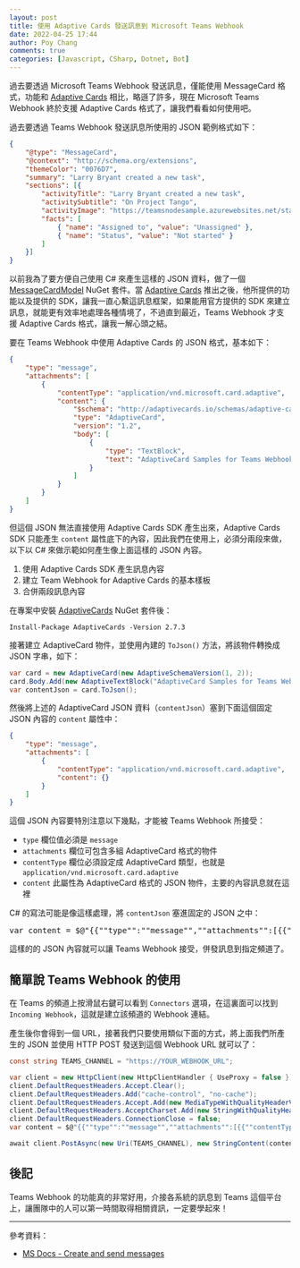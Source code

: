 ```yaml
---
layout: post
title: 使用 Adaptive Cards 發送訊息到 Microsoft Teams Webhook
date: 2022-04-25 17:44
author: Poy Chang
comments: true
categories: [Javascript, CSharp, Dotnet, Bot]
---
```


過去要透過 Microsoft Teams Webhook 發送訊息，僅能使用 MessageCard 格式，功能和 [Adaptive Cards](https://adaptivecards.io/) 相比，略遜了許多，現在 Microsoft Teams Webhook 終於支援 Adaptive Cards 格式了，讓我們看看如何使用吧。

過去要透過 Teams Webhook 發送訊息所使用的 JSON 範例格式如下：

```json
{
    "@type": "MessageCard",
    "@context": "http://schema.org/extensions",
    "themeColor": "0076D7",
    "summary": "Larry Bryant created a new task",
    "sections": [{
        "activityTitle": "Larry Bryant created a new task",
        "activitySubtitle": "On Project Tango",
        "activityImage": "https://teamsnodesample.azurewebsites.net/static/img/image5.png",
        "facts": [
            { "name": "Assigned to", "value": "Unassigned" },
            { "name": "Status", "value": "Not started" }
        ]
    }]
}
```

以前我為了要方便自己使用 C# 來產生這樣的 JSON 資料，做了一個 [MessageCardModel](https://www.nuget.org/packages/MessageCardModel) NuGet 套件。當 [Adaptive Cards](https://adaptivecards.io/) 推出之後，他所提供的功能以及提供的 SDK，讓我一直心繫這訊息框架，如果能用官方提供的 SDK 來建立訊息，就能更有效率地處理各種情境了，不過直到最近，Teams Webhook 才支援 Adaptive Cards 格式，讓我一解心頭之結。

要在 Teams Webhook 中使用 Adaptive Cards 的 JSON 格式，基本如下：

```json
{
    "type": "message",
    "attachments": [
        {
            "contentType": "application/vnd.microsoft.card.adaptive",
            "content": {
                "$schema": "http://adaptivecards.io/schemas/adaptive-card.json",
                "type": "AdaptiveCard",
                "version": "1.2",
                "body": [
                    {
                        "type": "TextBlock",
                        "text": "AdaptiveCard Samples for Teams Webhook",
                    }
                ]
            }
        }
    ]
}
```

但這個 JSON 無法直接使用 Adaptive Cards SDK 產生出來，Adaptive Cards SDK 只能產生 `content` 屬性底下的內容，因此我們在使用上，必須分兩段來做，以下以 C# 來做示範如何產生像上面這樣的 JSON 內容。

1. 使用 Adaptive Cards SDK 產生訊息內容
2. 建立 Team Webhook for Adaptive Cards 的基本樣板
3. 合併兩段訊息內容

在專案中安裝 [AdaptiveCards](https://www.nuget.org/packages/AdaptiveCards/) NuGet 套件後：

```
Install-Package AdaptiveCards -Version 2.7.3
```

接著建立 AdaptiveCard 物件，並使用內建的 `ToJson()` 方法，將該物件轉換成 JSON 字串，如下：

```csharp
var card = new AdaptiveCard(new AdaptiveSchemaVersion(1, 2));
card.Body.Add(new AdaptiveTextBlock("AdaptiveCard Samples for Teams Webhook"));
var contentJson = card.ToJson();
```

然後將上述的 AdaptiveCard JSON 資料（`contentJson`）塞到下面這個固定 JSON 內容的 `content` 屬性中：

```json
{
    "type": "message",
    "attachments": [
        {
            "contentType": "application/vnd.microsoft.card.adaptive",
            "content": {}
        }
    ]
}
```

這個 JSON 內容要特別注意以下幾點，才能被 Teams Webhook 所接受：

- `type` 欄位值必須是 `message`
- `attachments` 欄位可包含多組 AdaptiveCard 格式的物件
- `contentType` 欄位必須設定成 AdaptiveCard 類型，也就是 `application/vnd.microsoft.card.adaptive`
- `content` 此屬性為 AdaptiveCard 格式的 JSON 物件，主要的內容訊息就在這裡

C# 的寫法可能是像這樣處理，將 `contentJson` 塞進固定的 JSON 之中：

<pre>
var content = $@"{{""type"":""message"",""attachments"":[{{""contentType"":""application/vnd.microsoft.card.adaptive"",""contentUrl"":null,""content"":{contentJson}}}]}}";
</pre>

這樣的的 JSON 內容就可以讓 Teams Webhook 接受，併發訊息到指定頻道了。

## 簡單說 Teams Webhook 的使用

在 Teams 的頻道上按滑鼠右鍵可以看到 `Connectors` 選項，在這裏面可以找到 `Incoming Webhook`，這就是建立該頻道的 Webhook 連結。

產生後你會得到一個 URL，接著我們只要使用類似下面的方式，將上面我們所產生的 JSON 並使用 HTTP POST 發送到這個 Webhook URL 就可以了：

```csharp
const string TEAMS_CHANNEL = "https://YOUR_WEBHOOK_URL";

var client = new HttpClient(new HttpClientHandler { UseProxy = false });
client.DefaultRequestHeaders.Accept.Clear();
client.DefaultRequestHeaders.Add("cache-control", "no-cache");
client.DefaultRequestHeaders.Accept.Add(new MediaTypeWithQualityHeaderValue("application/json"));
client.DefaultRequestHeaders.AcceptCharset.Add(new StringWithQualityHeaderValue("utf-8"));
client.DefaultRequestHeaders.ConnectionClose = false;
var content = $@"{{""type"":""message"",""attachments"":[{{""contentType"":""application/vnd.microsoft.card.adaptive"",""contentUrl"":null,""content"":{contentJson}}}]}}";

await client.PostAsync(new Uri(TEAMS_CHANNEL), new StringContent(content, Encoding.UTF8, "application/json"));
```

## 後記

Teams Webhook 的功能真的非常好用，介接各系統的訊息到 Teams 這個平台上，讓團隊中的人可以第一時間取得相關資訊，一定要學起來！

----------

參考資料：

* [MS Docs - Create and send messages](https://docs.microsoft.com/en-us/microsoftteams/platform/webhooks-and-connectors/how-to/connectors-using?tabs=cURL#send-adaptive-cards-using-an-incoming-webhook?WT.mc_id=DT-MVP-5003022)
